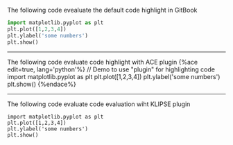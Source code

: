 The following code evealuate the default code highlight in GitBook
```python
import matplotlib.pyplot as plt
plt.plot([1,2,3,4])
plt.ylabel('some numbers')
plt.show()
```
---
The following code evaluate code highlight with ACE plugin
{%ace edit=true, lang='python'%}
// Demo to use "plugin" for highlighting code
import matplotlib.pyplot as plt
plt.plot([1,2,3,4])
plt.ylabel('some numbers')
plt.show()
{%endace%}


---
The following code evaluate code evaluation wiht KLIPSE plugin
```eval-python
import matplotlib.pyplot as plt
plt.plot([1,2,3,4])
plt.ylabel('some numbers')
plt.show()
```



